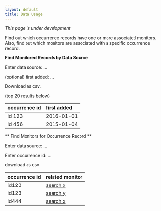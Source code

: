 ```yaml
---
layout: default
title: Data Usage
---
```

_This page is under development_

Find out which occurrence records have one or more associated monitors. Also, find out which monitors are associated with a specific occurrence record.

**Find Monitored Records by Data Source**

Enter data source: ...

(optional) first added: ...

Download as csv.

(top 20 results below) 

occurrence id | first added
:--- | :---
id 123 | 2016-01-01
id 456 | 2015-01-04

** Find Monitors for Occurrence Record **

Enter data source: ...

Enter occurrence id: ...

download as csv 

occurrence id | related monitor 
:--- | :--- 
id123 | [search x](http://gimmefreshdata.github.io/?taxonSelector=Insecta&traitSelector=&wktString=POLYGON%20((-77.54287719726562%2038.59755381474309%2C%20-77.54287719726562%2039.1833042481843%2C%20-76.55960083007812%2039.1833042481843%2C%20-76.55960083007812%2038.59755381474309%2C%20-77.54287719726562%2038.59755381474309)))  
id123 | [search y](http://gimmefreshdata.github.io/?taxonSelector=Insecta&traitSelector=&wktString=POLYGON%20((-77.54287719726562%2038.59755381474309%2C%20-77.54287719726562%2039.1833042481843%2C%20-76.55960083007812%2039.1833042481843%2C%20-76.55960083007812%2038.59755381474309%2C%20-77.54287719726562%2038.59755381474309)))  
id444 | [search x](http://gimmefreshdata.github.io/?taxonSelector=Insecta&traitSelector=&wktString=POLYGON%20((-77.54287719726562%2038.59755381474309%2C%20-77.54287719726562%2039.1833042481843%2C%20-76.55960083007812%2039.1833042481843%2C%20-76.55960083007812%2038.59755381474309%2C%20-77.54287719726562%2038.59755381474309)))  

<br/>
